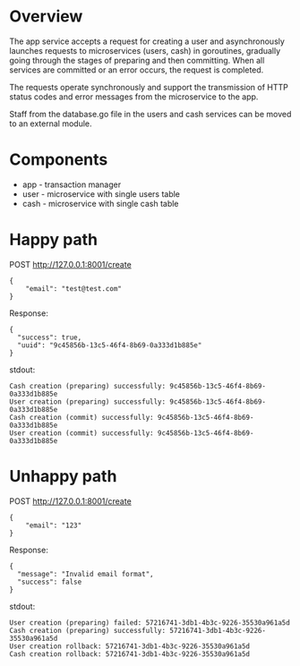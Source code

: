 # Overview

The app service accepts a request for creating a user and asynchronously launches requests to microservices (users, cash) in goroutines, gradually going through the stages of preparing and then committing. When all services are committed or an error occurs, the request is completed.

The requests operate synchronously and support the transmission of HTTP status codes and error messages from the microservice to the app.

Staff from the database.go file in the users and cash services can be moved to an external module.

# Components

- app - transaction manager
- user - microservice with single users table
- cash - microservice with single cash table

# Happy path

POST http://127.0.0.1:8001/create
```
{
    "email": "test@test.com"
}
```

Response:

```
{
  "success": true,
  "uuid": "9c45856b-13c5-46f4-8b69-0a333d1b885e"
}
```

stdout:

```
Cash creation (preparing) successfully: 9c45856b-13c5-46f4-8b69-0a333d1b885e
User creation (preparing) successfully: 9c45856b-13c5-46f4-8b69-0a333d1b885e
Cash creation (commit) successfully: 9c45856b-13c5-46f4-8b69-0a333d1b885e
User creation (commit) successfully: 9c45856b-13c5-46f4-8b69-0a333d1b885e
```

# Unhappy path

POST http://127.0.0.1:8001/create
```
{
    "email": "123"
}
```

Response:

```
{
  "message": "Invalid email format",
  "success": false
}
```

stdout:

```
User creation (preparing) failed: 57216741-3db1-4b3c-9226-35530a961a5d
Cash creation (preparing) successfully: 57216741-3db1-4b3c-9226-35530a961a5d
User creation rollback: 57216741-3db1-4b3c-9226-35530a961a5d
Cash creation rollback: 57216741-3db1-4b3c-9226-35530a961a5d
```
